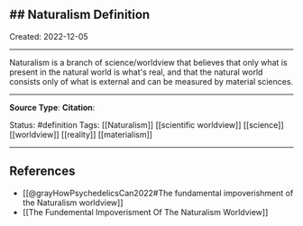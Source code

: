 ## ## Naturalism Definition

Created: 2022-12-05

*****

Naturalism is a branch of science/worldview that believes that only what is present in the natural world is what's real, and that the natural world consists only of what is external and can be measured by material sciences.

*****

**Source Type**:
**Citation**: 

Status: #definition 
Tags: [[Naturalism]] [[scientific worldview]] [[science]] [[worldview]] [[reality]] [[materialism]] 

*****

## References

- [[@grayHowPsychedelicsCan2022#The fundamental impoverishment of the Naturalism worldview]]
- [[The Fundemental Impoverisment Of The Naturalism Worldview]]